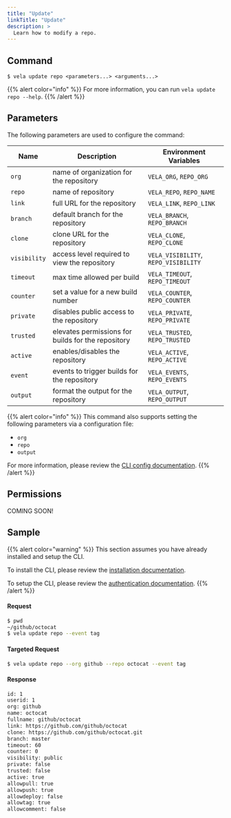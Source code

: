 ```yaml
---
title: "Update"
linkTitle: "Update"
description: >
  Learn how to modify a repo.
---
```


## Command

```
$ vela update repo <parameters...> <arguments...>
```

{{% alert color="info" %}}
For more information, you can run `vela update repo --help`.
{{% /alert %}}

## Parameters

The following parameters are used to configure the command:

| Name         | Description                                        | Environment Variables                |
| ------------ | -------------------------------------------------- | ------------------------------------ |
| `org`        | name of organization for the repository            | `VELA_ORG`, `REPO_ORG`               |
| `repo`       | name of repository                                 | `VELA_REPO`, `REPO_NAME`             |
| `link`       | full URL for the repository                        | `VELA_LINK`, `REPO_LINK`             |
| `branch`     | default branch for the repository                  | `VELA_BRANCH`, `REPO_BRANCH`         |
| `clone`      | clone URL for the repository                       | `VELA_CLONE`, `REPO_CLONE`           |
| `visibility` | access level required to view the repository       | `VELA_VISIBILITY`, `REPO_VISIBILITY` |
| `timeout`    | max time allowed per build                         | `VELA_TIMEOUT`, `REPO_TIMEOUT`       |
| `counter`    | set a value for a new build number                 | `VELA_COUNTER`, `REPO_COUNTER`       |
| `private`    | disables public access to the repository           | `VELA_PRIVATE`, `REPO_PRIVATE`       |
| `trusted`    | elevates permissions for builds for the repository | `VELA_TRUSTED`, `REPO_TRUSTED`       |
| `active`     | enables/disables the repository                    | `VELA_ACTIVE`, `REPO_ACTIVE`         |
| `event`      | events to trigger builds for the repository        | `VELA_EVENTS`, `REPO_EVENTS`         |
| `output`     | format the output for the repository               | `VELA_OUTPUT`, `REPO_OUTPUT`         |

{{% alert color="info" %}}
This command also supports setting the following parameters via a configuration file:

- `org`
- `repo`
- `output`

For more information, please review the [CLI config documentation](/docs/reference/cli/config/).
{{% /alert %}}

## Permissions

COMING SOON!

## Sample

{{% alert color="warning" %}}
This section assumes you have already installed and setup the CLI.

To install the CLI, please review the [installation documentation](/docs/reference/cli/install/).

To setup the CLI, please review the [authentication documentation](/docs/reference/cli/authentication/).
{{% /alert %}}

#### Request

```sh
$ pwd
~/github/octocat
$ vela update repo --event tag
```

#### Targeted Request

```sh
$ vela update repo --org github --repo octocat --event tag
```

#### Response

```sh
id: 1
userid: 1
org: github
name: octocat
fullname: github/octocat
link: https://github.com/github/octocat
clone: https://github.com/github/octocat.git
branch: master
timeout: 60
counter: 0
visibility: public
private: false
trusted: false
active: true
allowpull: true
allowpush: true
allowdeploy: false
allowtag: true
allowcomment: false
```
